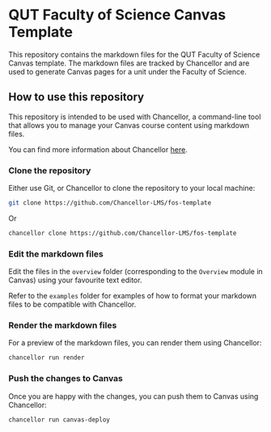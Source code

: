 # QUT Faculty of Science Canvas Template

This repository contains the markdown files for the QUT Faculty of Science Canvas template. The markdown files are tracked by Chancellor and are used to generate Canvas pages for a unit under the Faculty of Science.

## How to use this repository

This repository is intended to be used with Chancellor, a command-line tool that allows you to manage your Canvas course content using markdown files. 

You can find more information about Chancellor [here](https://www.npmjs.com/package/chancellor-cli).

### Clone the repository

Either use Git, or Chancellor to clone the repository to your local machine:

```bash
git clone https://github.com/Chancellor-LMS/fos-template
```

Or

```bash
chancellor clone https://github.com/Chancellor-LMS/fos-template
```

### Edit the markdown files

Edit the files in the `overview` folder (corresponding to the `Overview` module in Canvas) using your favourite text editor.

Refer to the `examples` folder for examples of how to format your markdown files to be compatible with Chancellor.

### Render the markdown files

For a preview of the markdown files, you can render them using Chancellor:

```bash
chancellor run render
```

### Push the changes to Canvas

Once you are happy with the changes, you can push them to Canvas using Chancellor:

```bash
chancellor run canvas-deploy
```